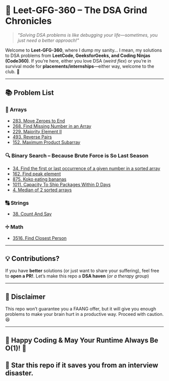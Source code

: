 # 🚀 Leet-GFG-360 – The DSA Grind Chronicles  

> *"Solving DSA problems is like debugging your life—sometimes, you just need a better approach!"*  

Welcome to **Leet-GFG-360**, where I dump my sanity… I mean, my solutions to DSA problems from **LeetCode, GeeksforGeeks, and Coding Ninjas (Code360)**. If you’re here, either you love DSA (*weird flex*) or you’re in survival mode for **placements/internships**—either way, welcome to the club. 🎉  

---

## 📚 Problem List

### 🔢 Arrays  
- [283. Move Zeroes to End](https://leetcode.com/problems/move-zeroes/description/)
- [268. Find Missing Number in an Array](https://leetcode.com/problems/missing-number/description/)
- [229. Majority Element II](https://leetcode.com/problems/majority-element-ii/)
- [493. Reverse Pairs](https://leetcode.com/problems/reverse-pairs/description/)
- [152. Maximum Product Subarray](https://leetcode.com/problems/maximum-product-subarray/)

### 🔍 Binary Search – Because Brute Force is So Last Season
- [34. Find the first or last occurrence of a given number in a sorted array](https://leetcode.com/problems/find-first-and-last-position-of-element-in-sorted-array/description/)
- [162. Find peak element](https://leetcode.com/problems/find-peak-element/)
- [875. Koko eating bananas](https://leetcode.com/problems/koko-eating-bananas/description/)
- [1011. Capacity To Ship Packages Within D Days](https://leetcode.com/problems/capacity-to-ship-packages-within-d-days/)
- [4. Median of 2 sorted arrays](https://leetcode.com/problems/median-of-two-sorted-arrays/description/)

### 🔠 Strings
- [38. Count And Say](https://leetcode.com/problems/count-and-say/)

### ➗ Math
- [3516. Find Closest Person](https://leetcode.com/problems/find-closest-person/)

---

## 💡 Contributions?

If you have **better** solutions (or just want to share your suffering), feel free to **open a PR!**. Let’s make this repo a **DSA haven** (*or a therapy group*)

---

## 📢 Disclaimer
This repo won’t guarantee you a FAANG offer, but it will give you enough problems to make your brain hurt in a productive way. Proceed with caution. 😆

---

## 🌟 Happy Coding & May Your Runtime Always Be O(1)! 🚀
## 🌟 Star this repo if it saves you from an interview disaster.

